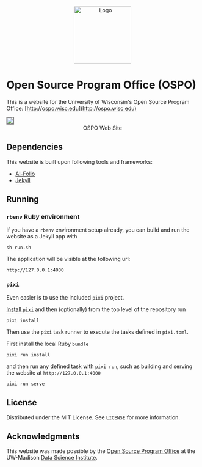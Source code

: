 <p align="center">
  <div align="center">
    <img src="./images/logos/uw-crest.svg" alt="Logo" width="150">
  </div>
</p>

# Open Source Program Office (OSPO)

This is a website for the University of Wisconsin's Open Source Program Office:
[http://ospo.wisc.edu](http://ospo.wisc.edu)

<img src="images/screen-shots/home.png" align="center" style="border:2px solid grey">
<div align="center">OSPO Web Site</div>

## Dependencies

This website is built upon following tools and frameworks:

- [Al-Folio](https://github.com/alshedivat/al-folio)
- [Jekyll](https://jekyllrb.com)

## Running

### `rbenv` Ruby environment

If you have a `rbenv` environment setup already, you can build and run the website as a Jekyll app with

```
sh run.sh
```

The application will be visible at the following url:
```
http://127.0.0.1:4000
```

### `pixi`

Even easier is to use the included `pixi` project.

[Install `pixi`](https://pixi.sh/latest/#installation) and then (optionally) from the top level of the repository run

```
pixi install
```

Then use the `pixi` task runner to execute the tasks defined in `pixi.toml`.

First install the local Ruby `bundle`

```
pixi run install
```

and then run any defined task with `pixi run`, such as building and serving the website at `http://127.0.0.1:4000`

```
pixi run serve
```

<!-- LICENSE -->
## License

Distributed under the MIT License. See `LICENSE` for more information.

<!-- ACKNOWLEDGEMENTS -->
## Acknowledgments

This website was made possible by the [Open Source Program Office](https://ospo.wisc.edu) at the UW-Madison [Data Science Institute](https://dsi.wisc.edu).
